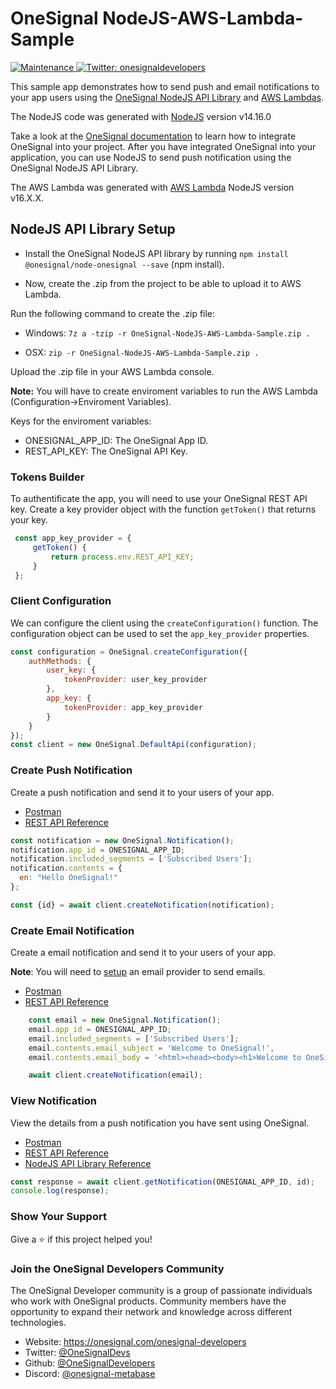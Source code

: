 # OneSignal NodeJS-AWS-Lambda-Sample

<p>
  <a href="https://github.com/OneSignal/onesignal-expo-plugin/graphs/commit-activity" target="_blank">
    <img alt="Maintenance" src="https://img.shields.io/badge/Maintained%3F-yes-green.svg" />
  </a>
  <a href="https://twitter.com/onesignaldevs" target="_blank">
    <img alt="Twitter: onesignaldevelopers" src="https://img.shields.io/twitter/follow/onesignaldevs?style=social" />
  </a>
</p>

This sample app demonstrates how to send push and email notifications to your app users using the [OneSignal NodeJS API Library](https://github.com/OneSignal/node-onesignal) and [AWS Lambdas](https://docs.aws.amazon.com/lambda/latest/dg/welcome.html).

The NodeJS code was generated with [NodeJS](https://nodejs.org/de/blog/release/v14.16.0/) version v14.16.0

Take a look at the [OneSignal documentation](https://documentation.onesignal.com/docs) to learn how to integrate OneSignal into your project. After you have integrated OneSignal into your application, you can use NodeJS to send push notification using the OneSignal NodeJS API Library.

The AWS Lambda was generated with [AWS Lambda](https://aws.amazon.com/lambda/) NodeJS version v16.X.X.


## NodeJS API Library Setup

- Install the OneSignal NodeJS API library by running `npm install @onesignal/node-onesignal --save` (npm install).

- Now, create the .zip from the project to be able to upload it to AWS Lambda.

Run the following command to create the .zip file:

- Windows: `7z a -tzip -r OneSignal-NodeJS-AWS-Lambda-Sample.zip .`

- OSX: `zip -r OneSignal-NodeJS-AWS-Lambda-Sample.zip .`

Upload the .zip file in your AWS Lambda console.

**Note:** You will have to create enviroment variables to run the AWS Lambda (Configuration->Enviroment Variables).

Keys for the enviroment variables:
- ONESIGNAL_APP_ID: The OneSignal App ID.
- REST_API_KEY: The OneSignal API Key.

### Tokens Builder

To authentificate the app, you will need to use your OneSignal REST API key. Create a key provider object with the function `getToken()` that returns your key.

```javascript
 const app_key_provider = {
     getToken() {
         return process.env.REST_API_KEY;
     }
 };
```

### Client Configuration
We can configure the client using the `createConfiguration()` function. The configuration object can be used to set the `app_key_provider` properties.

```javascript
const configuration = OneSignal.createConfiguration({
    authMethods: {
        user_key: {
            tokenProvider: user_key_provider
        },
        app_key: {
            tokenProvider: app_key_provider
        }
    }
});
const client = new OneSignal.DefaultApi(configuration);
```

### Create Push Notification

Create a push notification and send it to your users of your app.

- [Postman](https://www.postman.com/onesignaldevs/workspace/onesignal-api/request/16845437-c4f3498f-fd80-4304-a6c1-a3234b923f2c)
- [REST API Reference](https://documentation.onesignal.com/reference/push-channel-properties)

```javascript
const notification = new OneSignal.Notification();
notification.app_id = ONESIGNAL_APP_ID;
notification.included_segments = ['Subscribed Users'];
notification.contents = {
  en: "Hello OneSignal!"
};

const {id} = await client.createNotification(notification);
```

### Create Email Notification

Create a email notification and send it to your users of your app.
 
**Note**: You will need to [setup](https://documentation.onesignal.com/docs/email-quickstart) an email provider to send emails.

- [Postman](https://www.postman.com/onesignaldevs/workspace/onesignal-api/request/16845437-c4f3498f-fd80-4304-a6c1-a3234b923f2c)
- [REST API Reference](https://documentation.onesignal.com/reference/email-channel-properties)

```javascript
    const email = new OneSignal.Notification();
    email.app_id = ONESIGNAL_APP_ID;
    email.included_segments = ['Subscribed Users'];
    email.contents.email_subject = 'Welcome to OneSignal!',
    email.contents.email_body = '<html><head><body><h1>Welcome to OneSignal NodeJS API Library<h1></body></html>';

    await client.createNotification(email);
```
### View Notification

View the details from a push notification you have sent using OneSignal.

- [Postman](https://www.postman.com/onesignaldevs/workspace/onesignal-api/request/16845437-6c96ecf0-5882-4eac-a386-0d0cabc8ecd2)
- [REST API Reference](https://documentation.onesignal.com/reference#view-notification)
- [NodeJS API Library Reference](https://documentation.onesignal.com/docs/node-client-sdk#getting-notifications)

```javascript
const response = await client.getNotification(ONESIGNAL_APP_ID, id);
console.log(response);
```

### Show Your Support

Give a :star:️ if this project helped you!

### Join the OneSignal Developers Community
The OneSignal Developer community is a group of passionate individuals who work with OneSignal products. Community members have the opportunity to expand their network and knowledge across different technologies.

* Website: https://onesignal.com/onesignal-developers
* Twitter: [@OneSignalDevs](https://twitter.com/onesignal)
* Github:  [@OneSignalDevelopers](https://github.com/OneSignal)
* Discord: [@onesignal-metabase](https://linkedin.com/company/onesignal)
